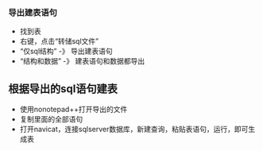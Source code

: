 
### 导出建表语句

- 找到表
- 右键，点击“转储sql文件”
- “仅sql结构” -》 导出建表语句
- “结构和数据” -》 建表语句和数据都导出

## 根据导出的sql语句建表

- 使用nonotepad++打开导出的文件
- 复制里面的全部语句
- 打开navicat，连接sqlserver数据库，新建查询，粘贴表语句，运行，即可生成表
